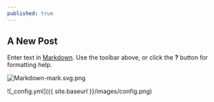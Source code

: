 ```yaml
---
published: true
---
```

## A New Post

Enter text in [Markdown](http://daringfireball.net/projects/markdown/). Use the toolbar above, or click the **?** button for formatting help.

![Markdown-mark.svg.png]({{site.baseurl}}/_drafts/Markdown-mark.svg.png)

![_config.yml]({{ site.baseurl }}/images/config.png)